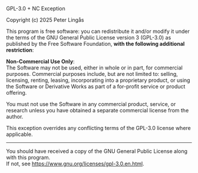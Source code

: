 GPL-3.0 + NC Exception

Copyright (c) 2025 Peter Lingås

This program is free software: you can redistribute it and/or modify it under the terms of the GNU General Public License version 3 (GPL-3.0) as published by the Free Software Foundation, **with the following additional restriction**:

**Non-Commercial Use Only**:  
The Software may not be used, either in whole or in part, for commercial purposes. Commercial purposes include, but are not limited to: selling, licensing, renting, leasing, incorporating into a proprietary product, or using the Software or Derivative Works as part of a for-profit service or product offering.

You must not use the Software in any commercial product, service, or research unless you have obtained a separate commercial license from the author.

This exception overrides any conflicting terms of the GPL-3.0 license where applicable.

---

You should have received a copy of the GNU General Public License along with this program.  
If not, see <https://www.gnu.org/licenses/gpl-3.0.en.html>.
